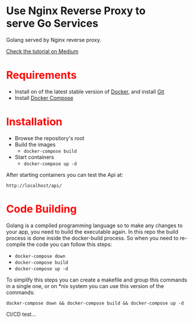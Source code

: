 # Use Nginx Reverse Proxy to serve Go Services
Golang served by Nginx reverse proxy.


[Check the tutorial on Medium](https://medium.com/@alessandromarinoac/docker-nginx-golang-reverse-proxy-d8244778bd43 "Tutorial on Medium")

#  <font color='red'>Requirements</font>
* Install on of the latest stable version of [Docker](https://docs.docker.com/install/linux/docker-ce/ubuntu/#install-docker-ce-1), and install [Git](https://git-scm.com/book/en/v2/Getting-Started-Installing-Git)
* Install [Docker Compose](https://docs.docker.com/compose/install/#install-compose)

#  <font color='red'>Installation</font>
* Browse the repository's root
* Build the images 
    - `docker-compose build`
* Start containers 
    - `docker-compose up -d`

After starting containers you can test the Api at:
```url
http://localhost/api/
```

#  <font color='red'>Code Building</font>
Golang is a compiled programming language so to make any changes to your app, you need to build the executable again.
In this repo the build process is done inside the docker-build process.
So when you need to re-compile the code you can follow this steps:

- `docker-compose down`
- `docker-compose build`
- `docker-compose up -d`

To simplify this steps you can create a makefile and group this commands in a single one, or on *nix system you can use this version of the commands: 
```shell
docker-compose down && docker-compose build && docker-compose up -d
```
CI/CD test...
